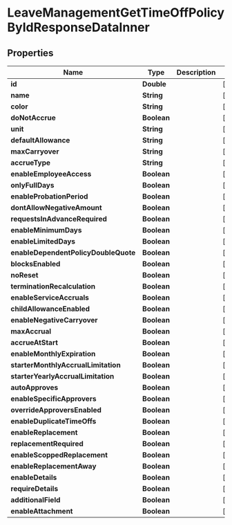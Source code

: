 

# LeaveManagementGetTimeOffPolicyByIdResponseDataInner


## Properties

| Name | Type | Description | Notes |
|------------ | ------------- | ------------- | -------------|
|**id** | **Double** |  |  [optional] |
|**name** | **String** |  |  [optional] |
|**color** | **String** |  |  [optional] |
|**doNotAccrue** | **Boolean** |  |  [optional] |
|**unit** | **String** |  |  [optional] |
|**defaultAllowance** | **String** |  |  [optional] |
|**maxCarryover** | **String** |  |  [optional] |
|**accrueType** | **String** |  |  [optional] |
|**enableEmployeeAccess** | **Boolean** |  |  [optional] |
|**onlyFullDays** | **Boolean** |  |  [optional] |
|**enableProbationPeriod** | **Boolean** |  |  [optional] |
|**dontAllowNegativeAmount** | **Boolean** |  |  [optional] |
|**requestsInAdvanceRequired** | **Boolean** |  |  [optional] |
|**enableMinimumDays** | **Boolean** |  |  [optional] |
|**enableLimitedDays** | **Boolean** |  |  [optional] |
|**enableDependentPolicyDoubleQuote** | **Boolean** |  |  [optional] |
|**blocksEnabled** | **Boolean** |  |  [optional] |
|**noReset** | **Boolean** |  |  [optional] |
|**terminationRecalculation** | **Boolean** |  |  [optional] |
|**enableServiceAccruals** | **Boolean** |  |  [optional] |
|**childAllowanceEnabled** | **Boolean** |  |  [optional] |
|**enableNegativeCarryover** | **Boolean** |  |  [optional] |
|**maxAccrual** | **Boolean** |  |  [optional] |
|**accrueAtStart** | **Boolean** |  |  [optional] |
|**enableMonthlyExpiration** | **Boolean** |  |  [optional] |
|**starterMonthlyAccrualLimitation** | **Boolean** |  |  [optional] |
|**starterYearlyAccrualLimitation** | **Boolean** |  |  [optional] |
|**autoApproves** | **Boolean** |  |  [optional] |
|**enableSpecificApprovers** | **Boolean** |  |  [optional] |
|**overrideApproversEnabled** | **Boolean** |  |  [optional] |
|**enableDuplicateTimeOffs** | **Boolean** |  |  [optional] |
|**enableReplacement** | **Boolean** |  |  [optional] |
|**replacementRequired** | **Boolean** |  |  [optional] |
|**enableScoppedReplacement** | **Boolean** |  |  [optional] |
|**enableReplacementAway** | **Boolean** |  |  [optional] |
|**enableDetails** | **Boolean** |  |  [optional] |
|**requireDetails** | **Boolean** |  |  [optional] |
|**additionalField** | **Boolean** |  |  [optional] |
|**enableAttachment** | **Boolean** |  |  [optional] |




